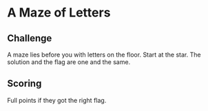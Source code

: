 A Maze of Letters
=

Challenge
-
A maze lies before you with letters on the floor.
Start at the star.
The solution and the flag are one and the same.

Scoring
-
Full points if they got the right flag.
